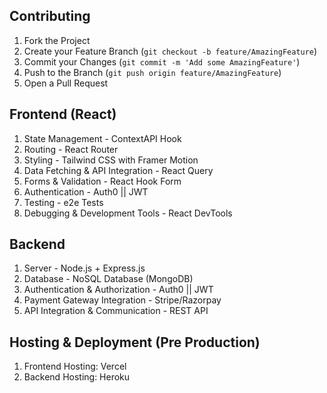 ## Contributing

1. Fork the Project
2. Create your Feature Branch (`git checkout -b feature/AmazingFeature`)
3. Commit your Changes (`git commit -m 'Add some AmazingFeature'`)
4. Push to the Branch (`git push origin feature/AmazingFeature`)
5. Open a Pull Request


## Frontend (React)

1. State Management - ContextAPI Hook
2. Routing - React Router
3. Styling - Tailwind CSS with Framer Motion 
4. Data Fetching & API Integration - React Query
5. Forms & Validation - React Hook Form
6. Authentication - Auth0 || JWT
7. Testing - e2e Tests
8. Debugging & Development Tools - React DevTools

## Backend

1. Server - Node.js + Express.js
2. Database - NoSQL Database (MongoDB)
3. Authentication & Authorization - Auth0 || JWT
4. Payment Gateway Integration - Stripe/Razorpay
5. API Integration & Communication - REST API


## Hosting & Deployment (Pre Production)

1. Frontend Hosting: Vercel
2. Backend Hosting: Heroku 

